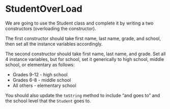 # StudentOverLoad
We are going to use the Student class and complete it by writing a two constructors (overloading the constructor).

The first constructor should take first name, last name, grade, and school, then set all the instance variables accordingly.

The second constructor should take first name, last name, and grade. Set all 4 instance variables, but for school, set it generically to high school, middle school, or elementary as follows:

- Grades 9-12 - high school
- Grades 6-8 - middle school
- All others - elementary school

You should also update the `toString` method to include “and goes to” and the school level that the `Student` goes to.